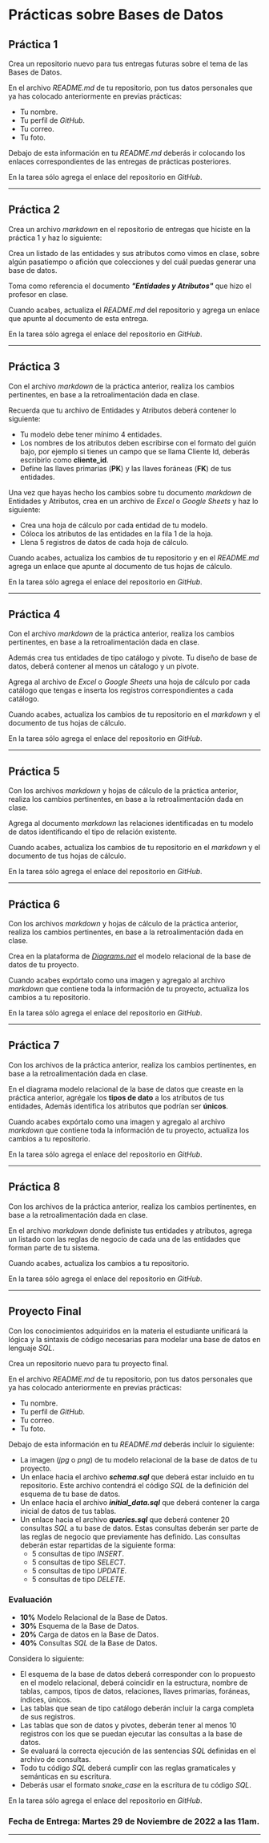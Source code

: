# Prácticas sobre Bases de Datos

## Práctica 1

Crea un repositorio nuevo para tus entregas futuras sobre el tema de las Bases de Datos.

En el archivo _README.md_ de tu repositorio, pon tus datos personales que ya has colocado anteriormente en previas prácticas:

- Tu nombre.
- Tu perfil de _GitHub_.
- Tu correo.
- Tu foto.

Debajo de esta información en tu _README.md_ deberás ir colocando los enlaces correspondientes de las entregas de prácticas posteriores.

En la tarea sólo agrega el enlace del repositorio en _GitHub_.

---

## Práctica 2

Crea un archivo _markdown_ en el repositorio de entregas que hiciste en la práctica 1 y haz lo siguiente:

Crea un listado de las entidades y sus atributos como vimos en clase, sobre algún pasatiempo o afición que colecciones y del cuál puedas generar una base de datos.

Toma como referencia el documento _**"Entidades y Atributos"**_ que hizo el profesor en clase.

Cuando acabes, actualiza el _README.md_ del repositorio y agrega un enlace que apunte al documento de esta entrega.

En la tarea sólo agrega el enlace del repositorio en _GitHub_.

---

## Práctica 3

Con el archivo _markdown_ de la práctica anterior, realiza los cambios pertinentes, en base a la retroalimentación dada en clase.

Recuerda que tu archivo de Entidades y Atributos deberá contener lo siguiente:

- Tu modelo debe tener mínimo 4 entidades.
- Los nombres de los atributos deben escribirse con el formato del guión bajo, por ejemplo si tienes un campo que se llama Cliente Id, deberás escribirlo como **cliente_id**.
- Define las llaves primarias (**PK**) y las llaves foráneas (**FK**) de tus entidades.

Una vez que hayas hecho los cambios sobre tu documento _markdown_ de Entidades y Atributos, crea en un archivo de _Excel_ o _Google Sheets_ y haz lo siguiente:

- Crea una hoja de cálculo por cada entidad de tu modelo.
- Cóloca los atributos de las entidades en la fila 1 de la hoja.
- Llena 5 registros de datos de cada hoja de cálculo.

Cuando acabes, actualiza los cambios de tu repositorio y en el _README.md_ agrega un enlace que apunte al documento de tus hojas de cálculo.

En la tarea sólo agrega el enlace del repositorio en _GitHub_.

---

## Práctica 4

Con el archivo _markdown_ de la práctica anterior, realiza los cambios pertinentes, en base a la retroalimentación dada en clase.

Además crea tus entidades de tipo catálogo y pivote. Tu diseño de base de datos, deberá contener al menos un cátalogo y un pivote.

Agrega al archivo de _Excel_ o _Google Sheets_ una hoja de cálculo por cada catálogo que tengas e inserta los registros correspondientes a cada catálogo.

Cuando acabes, actualiza los cambios de tu repositorio en el _markdown_ y el documento de tus hojas de cálculo.

En la tarea sólo agrega el enlace del repositorio en _GitHub_.

---

## Práctica 5

Con los archivos _markdown_ y hojas de cálculo de la práctica anterior, realiza los cambios pertinentes, en base a la retroalimentación dada en clase.

Agrega al documento _markdown_ las relaciones identificadas en tu modelo de datos identificando el tipo de relación existente.

Cuando acabes, actualiza los cambios de tu repositorio en el _markdown_ y el documento de tus hojas de cálculo.

En la tarea sólo agrega el enlace del repositorio en _GitHub_.

---

## Práctica 6

Con los archivos _markdown_ y hojas de cálculo de la práctica anterior, realiza los cambios pertinentes, en base a la retroalimentación dada en clase.

Crea en la plataforma de [_Diagrams.net_](https://www.diagrams.net/) el modelo relacional de la base de datos de tu proyecto.

Cuando acabes expórtalo como una imagen y agregalo al archivo _markdown_ que contiene toda la información de tu proyecto, actualiza los cambios a tu repositorio.

En la tarea sólo agrega el enlace del repositorio en _GitHub_.

---

## Práctica 7

Con los archivos de la práctica anterior, realiza los cambios pertinentes, en base a la retroalimentación dada en clase.

En el diagrama modelo relacional de la base de datos que creaste en la práctica anterior, agrégale los **tipos de dato** a los atributos de tus entidades, Además identifica los atributos que podrían ser **únicos**.

Cuando acabes expórtalo como una imagen y agregalo al archivo _markdown_ que contiene toda la información de tu proyecto, actualiza los cambios a tu repositorio.

En la tarea sólo agrega el enlace del repositorio en _GitHub_.

---

## Práctica 8

Con los archivos de la práctica anterior, realiza los cambios pertinentes, en base a la retroalimentación dada en clase.

En el archivo _markdown_ donde definiste tus entidades y atributos, agrega un listado con las reglas de negocio de cada una de las entidades que forman parte de tu sistema.

Cuando acabes, actualiza los cambios a tu repositorio.

En la tarea sólo agrega el enlace del repositorio en _GitHub_.

---

## Proyecto Final

Con los conocimientos adquiridos en la materia el estudiante unificará la lógica y la sintaxis de código necesarias para modelar una base de datos en lenguaje _SQL_.

Crea un repositorio nuevo para tu proyecto final.

En el archivo _README.md_ de tu repositorio, pon tus datos personales que ya has colocado anteriormente en previas prácticas:

- Tu nombre.
- Tu perfil de _GitHub_.
- Tu correo.
- Tu foto.

Debajo de esta información en tu _README.md_ deberás incluir lo siguiente:

- La imagen (_jpg_ o _png_) de tu modelo relacional de la base de datos de tu proyecto.
- Un enlace hacia el archivo _**schema.sql**_ que deberá estar incluido en tu repositorio. Este archivo contendrá el código _SQL_ de la definición del esquema de tu base de datos.
- Un enlace hacia el archivo _**initial_data.sql**_ que deberá contener la carga inicial de datos de tus tablas.
- Un enlace hacia el archivo _**queries.sql**_ que deberá contener 20 consultas _SQL_ a tu base de datos. Estas consultas deberán ser parte de las reglas de negocio que previamente has definido. Las consultas deberán estar repartidas de la siguiente forma:
  - 5 consultas de tipo _INSERT_.
  - 5 consultas de tipo _SELECT_.
  - 5 consultas de tipo _UPDATE_.
  - 5 consultas de tipo _DELETE_.

### Evaluación

- **10%** Modelo Relacional de la Base de Datos.
- **30%** Esquema de la Base de Datos.
- **20%** Carga de datos en la Base de Datos.
- **40%** Consultas _SQL_ de la Base de Datos.

Considera lo siguiente:

- El esquema de la base de datos deberá corresponder con lo propuesto en el modelo relacional, deberá coincidir en la estructura, nombre de tablas, campos, tipos de datos, relaciones, llaves primarias, foráneas, índices, únicos.
- Las tablas que sean de tipo catálogo deberán incluir la carga completa de sus registros.
- Las tablas que son de datos y pivotes, deberán tener al menos 10 registros con los que se puedan ejecutar las consultas a la base de datos.
- Se evaluará la correcta ejecución de las sentencias _SQL_ definidas en el archivo de consultas.
- Todo tu código _SQL_ deberá cumplir con las reglas gramaticales y semánticas en su escritura.
- Deberás usar el formato _snake_case_ en la escritura de tu código _SQL_.

En la tarea sólo agrega el enlace del repositorio en _GitHub_.

### Fecha de Entrega: Martes 29 de Noviembre de 2022 a las 11am.

---
